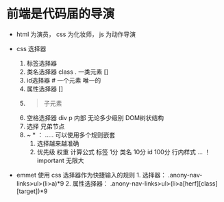 # 前端是代码届的导演

- html 为演员， css 为化妆师， js 为动作导演

- css 选择器
    1. 标签选择器
    2. 类名选择器 class .  一类元素 []
    3. id选择器 #  一个元素  唯一的
    4. 属性选择器  []
    5. >   子元素
    6. 空格选择器   div  p  内部 无论多少级别  DOM树状结构
    7. 选择  兄弟节点
    8. ~  *  ：  .....
    可以使用多个规则嵌套
        1. 选择越来越准确
        2. 优先级  权重  计算公式
            标签  1分
            类名  10分
            id    100分
            行内样式  ...
            ！important  无限大

- emmet 使用 css 选择器作为快捷输入的规则
        1. 选择器： .anony-nav-links>ul>(li>a)*9
        2. 属性选择器：  .anony-nav-links>ul>(li>a[herf][class][target])*9
